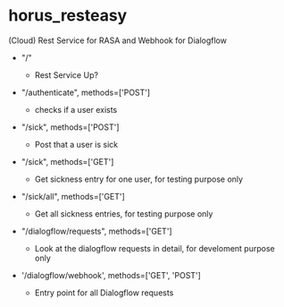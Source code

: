 # horus_resteasy
(Cloud) Rest Service for RASA and Webhook for Dialogflow

- "/"
  - Rest Service Up?

- "/authenticate", methods=['POST']
  - checks if a user exists

- "/sick", methods=['POST']
  - Post that a user is sick

- "/sick", methods=['GET']
  - Get sickness entry for one user, for testing purpose only
- "/sick/all", methods=['GET']
  - Get all sickness entries, for testing purpose only
  
- "/dialogflow/requests", methods=['GET']
  - Look at the dialogflow requests in detail, for develoment purpose only
  
- '/dialogflow/webhook', methods=['GET', 'POST']
  - Entry point for all Dialogflow requests
